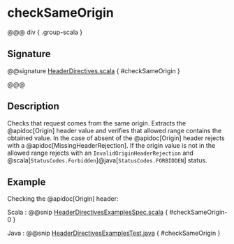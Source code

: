 # checkSameOrigin

@@@ div { .group-scala }

## Signature

@@signature [HeaderDirectives.scala](/http/src/main/scala/org/apache/pekko/http/scaladsl/server/directives/HeaderDirectives.scala) { #checkSameOrigin }

@@@

## Description

Checks that request comes from the same origin. Extracts the @apidoc[Origin] header value and verifies that allowed range
contains the obtained value. In the case of absent of the @apidoc[Origin] header rejects with a @apidoc[MissingHeaderRejection].
If the origin value is not in the allowed range rejects with an `InvalidOriginHeaderRejection`
and @scala[`StatusCodes.Forbidden`]@java[`StatusCodes.FORBIDDEN`] status.

## Example

Checking the @apidoc[Origin] header:

Scala
:  @@snip [HeaderDirectivesExamplesSpec.scala](/docs/src/test/scala/docs/http/scaladsl/server/directives/HeaderDirectivesExamplesSpec.scala) { #checkSameOrigin-0 }

Java
:  @@snip [HeaderDirectivesExamplesTest.java](/docs/src/test/java/docs/http/javadsl/server/directives/HeaderDirectivesExamplesTest.java) { #checkSameOrigin }

